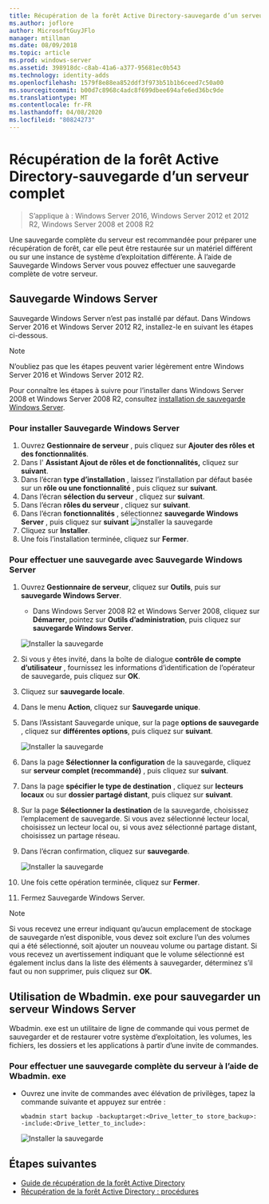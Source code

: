 ```yaml
---
title: Récupération de la forêt Active Directory-sauvegarde d’un serveur complet
ms.author: joflore
author: MicrosoftGuyJFlo
manager: mtillman
ms.date: 08/09/2018
ms.topic: article
ms.prod: windows-server
ms.assetid: 398918dc-c8ab-41a6-a377-95681ec0b543
ms.technology: identity-adds
ms.openlocfilehash: 1579f8e88ea852ddf3f973b51b1b6ceed7c50a00
ms.sourcegitcommit: b00d7c8968c4adc8f699dbee694afe6ed36bc9de
ms.translationtype: MT
ms.contentlocale: fr-FR
ms.lasthandoff: 04/08/2020
ms.locfileid: "80824273"
---
```

# <a name="ad-forest-recovery---backing-up-a-full-server"></a>Récupération de la forêt Active Directory-sauvegarde d’un serveur complet  

>S’applique à : Windows Server 2016, Windows Server 2012 et 2012 R2, Windows Server 2008 et 2008 R2

Une sauvegarde complète du serveur est recommandée pour préparer une récupération de forêt, car elle peut être restaurée sur un matériel différent ou sur une instance de système d’exploitation différente.  À l’aide de Sauvegarde Windows Server vous pouvez effectuer une sauvegarde complète de votre serveur. 

## <a name="windows-server-backup"></a>Sauvegarde Windows Server

Sauvegarde Windows Server n’est pas installé par défaut. Dans Windows Server 2016 et Windows Server 2012 R2, installez-le en suivant les étapes ci-dessous.

>[!NOTE]
>N’oubliez pas que les étapes peuvent varier légèrement entre Windows Server 2016 et Windows Server 2012 R2.

Pour connaître les étapes à suivre pour l’installer dans Windows Server 2008 et Windows Server 2008 R2, consultez [installation de sauvegarde Windows Server](https://technet.microsoft.com/library/cc771232.aspx).  

### <a name="to-install-windows-server-backup"></a>Pour installer Sauvegarde Windows Server

1. Ouvrez **Gestionnaire de serveur** , puis cliquez sur **Ajouter des rôles et des fonctionnalités**.
2. Dans l' **Assistant Ajout de rôles et de fonctionnalités,** cliquez sur **suivant**.
3. Dans l’écran **type d’installation** , laissez l’installation par défaut basée sur un **rôle ou une fonctionnalité** , puis cliquez sur **suivant**.
4. Dans l’écran **sélection du serveur** , cliquez sur **suivant**.
5. Dans l’écran **rôles du serveur** , cliquez sur **suivant**.
6. Dans l’écran **fonctionnalités** , sélectionnez **sauvegarde Windows Server** , puis cliquez sur **suivant**
   ![installer la sauvegarde](media/AD-Forest-Recovery-Backing-up-a-Full-Server/fullbackup2.png)
7. Cliquez sur **Installer**.
8. Une fois l’installation terminée, cliquez sur **Fermer**.

### <a name="to-perform-a-backup-with-windows-server-backup"></a>Pour effectuer une sauvegarde avec Sauvegarde Windows Server

1. Ouvrez **Gestionnaire de serveur**, cliquez sur **Outils**, puis sur **sauvegarde Windows Server**.
   - Dans Windows Server 2008 R2 et Windows Server 2008, cliquez sur **Démarrer**, pointez sur **Outils d’administration**, puis cliquez sur **sauvegarde Windows Server**.

   ![Installer la sauvegarde](media/AD-Forest-Recovery-Backing-up-a-Full-Server/fullbackup1.png) 

2. Si vous y êtes invité, dans la boîte de dialogue **contrôle de compte d’utilisateur** , fournissez les informations d’identification de l’opérateur de sauvegarde, puis cliquez sur **OK**.
3. Cliquez sur **sauvegarde locale**.
4. Dans le menu **Action**, cliquez sur **Sauvegarde unique**.
5. Dans l’Assistant Sauvegarde unique, sur la page **options de sauvegarde** , cliquez sur **différentes options**, puis cliquez sur **suivant**.

   ![Installer la sauvegarde](media/AD-Forest-Recovery-Backing-up-a-Full-Server/fullbackup3.png)

6. Dans la page **Sélectionner la configuration** de la sauvegarde, cliquez sur **serveur complet (recommandé)** , puis cliquez sur **suivant**.
7. Dans la page **spécifier le type de destination** , cliquez sur **lecteurs locaux** ou sur **dossier partagé distant**, puis cliquez sur **suivant**.
8. Sur la page **Sélectionner la destination** de la sauvegarde, choisissez l’emplacement de sauvegarde.  Si vous avez sélectionné lecteur local, choisissez un lecteur local ou, si vous avez sélectionné partage distant, choisissez un partage réseau.
9. Dans l’écran confirmation, cliquez sur **sauvegarde**.

   ![Installer la sauvegarde](media/AD-Forest-Recovery-Backing-up-a-Full-Server/fullbackup4.png)

10. Une fois cette opération terminée, cliquez sur **Fermer**.
11. Fermez Sauvegarde Windows Server.

>[!NOTE]
>Si vous recevez une erreur indiquant qu’aucun emplacement de stockage de sauvegarde n’est disponible, vous devez soit exclure l’un des volumes qui a été sélectionné, soit ajouter un nouveau volume ou partage distant.
>Si vous recevez un avertissement indiquant que le volume sélectionné est également inclus dans la liste des éléments à sauvegarder, déterminez s’il faut ou non supprimer, puis cliquez sur **OK**.

## <a name="using-wbadminexe-to-backup-a-windows-server"></a>Utilisation de Wbadmin. exe pour sauvegarder un serveur Windows Server

Wbadmin. exe est un utilitaire de ligne de commande qui vous permet de sauvegarder et de restaurer votre système d’exploitation, les volumes, les fichiers, les dossiers et les applications à partir d’une invite de commandes.

### <a name="to-perform-a-full-server-backup-using-wbadminexe"></a>Pour effectuer une sauvegarde complète du serveur à l’aide de Wbadmin. exe
  
- Ouvrez une invite de commandes avec élévation de privilèges, tapez la commande suivante et appuyez sur entrée :  

   ```
   wbadmin start backup -backuptarget:<Drive_letter_to store_backup>: -include:<Drive_letter_to_include>:
   ```

   ![Installer la sauvegarde](media/AD-Forest-Recovery-Backing-up-a-Full-Server/fullbackup5.png)

## <a name="next-steps"></a>Étapes suivantes

- [Guide de récupération de la forêt Active Directory](AD-Forest-Recovery-Guide.md)
- [Récupération de la forêt Active Directory : procédures](AD-Forest-Recovery-Procedures.md)
